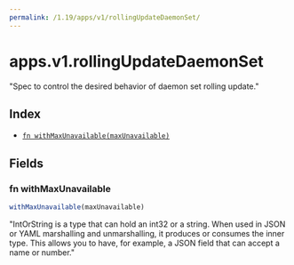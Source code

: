 ```yaml
---
permalink: /1.19/apps/v1/rollingUpdateDaemonSet/
---
```


# apps.v1.rollingUpdateDaemonSet

"Spec to control the desired behavior of daemon set rolling update."

## Index

* [`fn withMaxUnavailable(maxUnavailable)`](#fn-withmaxunavailable)

## Fields

### fn withMaxUnavailable

```ts
withMaxUnavailable(maxUnavailable)
```

"IntOrString is a type that can hold an int32 or a string.  When used in JSON or YAML marshalling and unmarshalling, it produces or consumes the inner type.  This allows you to have, for example, a JSON field that can accept a name or number."
